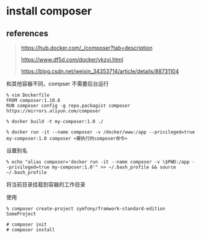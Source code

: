 # install composer

## references

> https://hub.docker.com/_/composer?tab=description
>
> https://www.df5d.com/docker/ykzyi.html
>
> https://blog.csdn.net/weixin_34353714/article/details/88731104

和其他容器不同，compser 不需要后台运行

```
% vim Dockerfile
FROM composer:1.10.6
RUN composer config -g repo.packagist composer https://mirrors.aliyun.com/composer

% docker build -t my-composer:1.0 ./
```

```
% docker run -it --name composer -v /docker/www:/app --privileged=true my-composer:1.0 composer <要执行的composer命令>
```

设置别名

```
% echo "alias composer='docker run -it --name composer -v \$PWD:/app --privileged=true my-composer:1.0'" >> ~/.bash_profile && source ~/.bash_profile
```

将当前目录挂载到容器的工作目录

使用

```
% composer create-project symfony/framwork-standard-edition SomeProject

```

```
# composer init
# composer install
```

